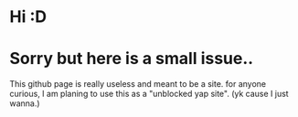 # Hi :D
# Sorry but here is a small issue..
This github page is really useless and meant to be a site.
for anyone curious, I am planing to use this as a "unblocked yap site". (yk cause I just wanna.)
